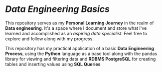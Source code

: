 # **_Data Engineering Basics_**

This repository serves as my **Personal Learning Journey** in the realm of **Data engineering**. It's a space where I document and store what I've learned and accomplished as an _aspiring data specialist_. Feel free to explore and follow along with my progress.

This repository has my practical application of a basic **Data Engineering Process**, using the **Python** language as
a base tool along with the pandas library for viewing and filtering data and **RDBMS PostgreSQL** for creating tables and inserting values using **SQL Queries**
